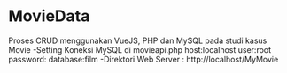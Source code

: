 # MovieData
Proses CRUD menggunakan VueJS, PHP dan MySQL pada studi kasus Movie 
-Setting Koneksi MySQL di movieapi.php
  host:localhost
  user:root
  password:
  database:film
-Direktori Web Server : http://localhost/MyMovie

